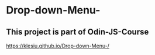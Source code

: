 # Drop-down-Menu-
## This project is part of Odin-JS-Course
https://klesiu.github.io/Drop-down-Menu-/
